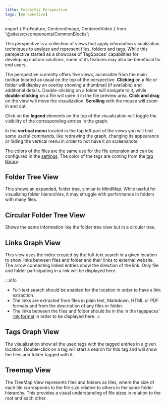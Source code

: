 ```yaml
---
title: FolderViz Perspective
tags: [perspective]
---
```


import { ProFeature, CenteredImage, CenteredVideo } from '@site/src/components/CommonBlocks';

<ProFeature />

This perspective is a collection of views that apply information visualization techniques to analyze and represent files, folders and tags. While this perspective started as a showcase of TagSpaces' capabilities for developing custom solutions, some of its features may also be beneficial for end users.

The perspective currently offers five views, accessible from the main toolbar located as usual on the top of the perspective. **Clicking** on a file or folder will display an overlay showing a thumbnail (if available) and additional details. Double-clicking on a folder will navigate to it, while **double-clicking** on a file will open it in the file preview area. **Click and drag** on the view will move the visualization. **Scrolling** with the mouse will zoom in and out.

Click on the **legend** elements on the top of the visualization will toggle the visibility of the corresponding entries in the graph.

In the **vertical menu** located in the top left part of the views you will find some useful commands, like redrawing the graph, changing its appearance or hiding the vertical menu in order to not have it on screenshots.

The colors of the files are the same use for the file extension and can be configured in the [settings](/ui/settings/#file-types). The color of the tags are coming from the [tag library](/ui/taglibrary).

## Folder Tree View

This shows an expanded, folder tree, similar to MindMap. While useful for visualizing folder hierarchies, it may struggle with performance in folders with many files.

<CenteredImage
    caption="Screenshot of the folder tree view"
    src="/media/folderviz/folderviz-folder-tree.avif"
    showCaption
  />

## Circular Folder Tree View

Shows the same information like the folder tree view but in a circular tree.

<CenteredImage
    caption="Screenshot of the folder circular tree view"
    src="/media/folderviz/folderviz-circular-tree.avif"
    showCaption
  />

<!-- <CenteredVideo
    caption="Short video showcasing the radial tree visualization"
    src="/media/folderviz/folderviz-radial.mp4"
    posterUrl="/media/folderviz/folderviz-radial-poster.jpg"
    maxWidth="90%"
    autoPlay
    showCaption
  /> -->

## Links Graph View

This view uses the index created by the full-text search in a given location to show links between files and folder and their links to external website. The arrow connecting linked entries show the direction of the link. Only file and folder participating in a link will be displayed here.

<CenteredImage
    caption="Screenshot of the links graph view"
    src="/media/folderviz/folderviz-linksgraph.avif"
    showCaption
  />

:::info

- Full-text search should be enabled for the location in order to have a link extraction.
- The links are extracted from files in plain text, Markdown, HTML or PDF formats and from the description of any files or folder.
- The links between the files and folder should be in the in the tagspaces' [link format](/linking) in order to be displayed here.
  :::

## Tags Graph View

The visualization show all the used tags with the tagged entries in a given location. Double-click on a tag will start a search for this tag and will show the files and folder tagged with it.

<CenteredImage
    caption="Screenshot of the tree graph view"
    src="/media/folderviz/folderviz-tagsgraph.avif"
    showCaption
  />

## Treemap View

The TreeMap View represents files and folders as tiles, where the size of each tile corresponds to the file size relative to others in the same folder hierarchy. This provides a visual understanding of file sizes in relation to the root and each other.

<CenteredImage
    caption="Screenshot of the treemap view"
    src="/media/folderviz/folderviz-treemap.avif"
    showCaption
  />

<!--
## Legacy Views from v2

### MindMap View

The **MindMap View** displays all folders and subfolders within the current directory in an expandable tree-node format. There are plans to enhance this view in the future with an inverted graph of tags, allowing you to navigate your tagged files via a tag group tree rather than a folder tree. This could enable drag-and-drop functionality, where moving a file between branches would automatically re-tag it.

![MindMap View](/media/folderviz/folderviz-mindmap.avif)

### TreeMap View

The **TreeMap View** represents files and folders as tiles, where the size of each tile corresponds to the file size relative to others in the same folder hierarchy. This provides a visual understanding of file sizes in relation to the root and each other.

![TreeMap View](/media/folderviz/folderviz-treemap-view.avif)

### Tree View

The **Tree View** shows a fully expanded, non-interactive folder tree, similar to **MindMap**, but static. While useful for visualizing folder hierarchies, it may struggle with performance in large directories.

![Tree View](/media/folderviz/folderviz-tree-view.avif)

### TreeMap-Navi View

**TreeMap Navi** is similar to **TreeMap** but omits the folder hierarchy, using the entire user interface to represent relative file sizes. This view can be particularly useful for identifying large files or folders.

![TreeMap Navi View](/media/folderviz/folderviz-treemap-navi.avif)

### Bilevel Partition

The **Bilevel Partition** is the most experimental view, mainly designed as a test to explore folder and file visualization capabilities. While it can generate intriguing visual results, it is likely to be removed in a future release of TagSpaces.

![Bilevel Partition View](/media/folderviz/bilevel-partition.avif)

-->
